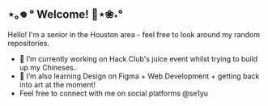## ⋆｡𖦹 ° Welcome! 🐚⋆❀˖°

<!--
**se1yu/se1yu** is a ✨ _special_ ✨ repository because its `README.md` (this file) appears on your GitHub profile.

Here are some ideas to get you started:

- 🔭 I’m currently working on ...
- 🌱 I’m currently learning ...
- 👯 I’m looking to collaborate on ...
- 🤔 I’m looking for help with ...
- 💬 Ask me about ...
- 📫 How to reach me: ...
- 😄 Pronouns: ...
- ⚡ Fun fact: ...
-->
Hello! I'm a senior in the Houston area - feel free to look around my random repositories.
- 🔭 I’m currently working on Hack Club's juice event whilst trying to build up my Chineses. 
- 🌱 I’m also learning Design on Figma + Web Development + getting back into art at the moment!
- Feel free to connect with me on social platforms @se1yu
